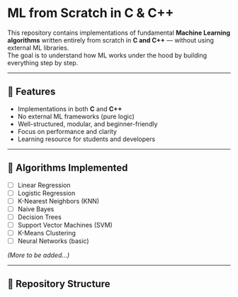 # ML from Scratch in C & C++

This repository contains implementations of fundamental **Machine Learning algorithms** written entirely from scratch in **C and C++** — without using external ML libraries.  
The goal is to understand how ML works under the hood by building everything step by step.

---

## 📌 Features
- Implementations in both **C** and **C++**
- No external ML frameworks (pure logic)
- Well-structured, modular, and beginner-friendly
- Focus on performance and clarity
- Learning resource for students and developers

---

## 🚀 Algorithms Implemented
- [ ] Linear Regression  
- [ ] Logistic Regression  
- [ ] K-Nearest Neighbors (KNN)  
- [ ] Naive Bayes  
- [ ] Decision Trees  
- [ ] Support Vector Machines (SVM)  
- [ ] K-Means Clustering  
- [ ] Neural Networks (basic)  

*(More to be added...)*

---

## 📂 Repository Structure
